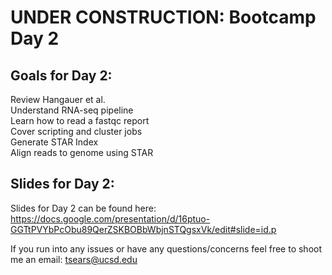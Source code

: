 # UNDER CONSTRUCTION: Bootcamp Day 2

## Goals for Day 2:
Review Hangauer et al.<br>
Understand RNA-seq pipeline <br>
Learn how to read a fastqc report<br>
Cover scripting and cluster jobs<br>
Generate STAR Index<br>
Align reads to genome using STAR<br>


## Slides for Day 2:

Slides for Day 2 can be found here: https://docs.google.com/presentation/d/16ptuo-GGTtPVYbPcObu89QerZSKBOBbWbjnSTQgsxVk/edit#slide=id.p

If you run into any issues or have any questions/concerns feel free to shoot me an email: tsears@ucsd.edu


